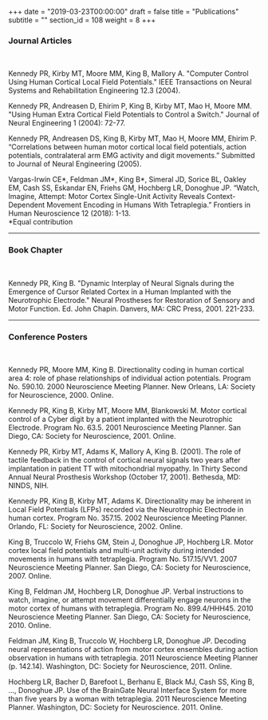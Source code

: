 +++
date = "2019-03-23T00:00:00"
draft = false
title = "Publications"
subtitle = ""
section_id = 108
weight = 8
+++

### Journal Articles

&nbsp;

Kennedy PR, Kirby MT, Moore MM, King B, Mallory A. "Computer Control Using Human Cortical Local Field Potentials." IEEE Transactions on Neural Systems and Rehabilitation Engineering 12.3 (2004).

Kennedy PR, Andreasen D, Ehirim P, King B, Kirby MT, Mao H, Moore MM. "Using Human Extra Cortical Field Potentials to Control a Switch." Journal of Neural Engineering 1 (2004): 72-77.

Kennedy PR, Andreasen DS, King B, Kirby MT, Mao H, Moore MM, Ehirim P. “Correlations between human motor cortical local field potentials, action potentials, contralateral arm EMG activity and digit movements.” Submitted to Journal of Neural Engineering (2005).

Vargas-Irwin CE\*, Feldman JM\*, King B\*, Simeral JD, Sorice BL, Oakley EM, Cash SS, Eskandar EN, Friehs GM, Hochberg LR, Donoghue JP. “Watch, Imagine, Attempt: Motor Cortex Single-Unit Activity Reveals Context-Dependent Movement Encoding in Humans With Tetraplegia.” Frontiers in Human Neuroscience 12 (2018): 1-13. <br>
*Equal contribution

---

### Book Chapter

&nbsp;

Kennedy PR, King B. "Dynamic Interplay of Neural Signals during the Emergence of Cursor Related Cortex in a Human Implanted with the Neurotrophic Electrode." Neural Prostheses for Restoration of Sensory and Motor Function. Ed. John Chapin. Danvers, MA: CRC Press, 2001. 221-233.

---

### Conference Posters

&nbsp;

Kennedy PR, Moore MM, King B. Directionality coding in human cortical area 4: role of phase relationships of individual action potentials. Program No. 590.10. 2000 Neuroscience Meeting Planner. New Orleans, LA: Society for Neuroscience, 2000. Online.

Kennedy PR, King B, Kirby MT, Moore MM, Blankowski M. Motor cortical control of a Cyber digit by a patient implanted with the Neurotrophic Electrode. Program No. 63.5. 2001 Neuroscience Meeting Planner. San Diego, CA: Society for Neuroscience, 2001. Online.

Kennedy PR, Kirby MT, Adams K, Mallory A, King B. (2001). The role of tactile feedback in the control of cortical neural signals two years after implantation in patient TT with mitochondrial myopathy. In Thirty Second Annual Neural Prosthesis Workshop (October 17, 2001). Bethesda, MD: NINDS, NIH.

Kennedy PR, King B, Kirby MT, Adams K. Directionality may be inherent in Local Field Potentials (LFPs) recorded via the Neurotrophic Electrode in human cortex. Program No. 357.15. 2002 Neuroscience Meeting Planner. Orlando, FL: Society for Neuroscience, 2002. Online.

King B, Truccolo W, Friehs GM, Stein J, Donoghue JP, Hochberg LR. Motor cortex local field potentials and multi-unit activity during intended movements in humans with tetraplegia. Program No. 517.15/VV1. 2007 Neuroscience Meeting Planner. San Diego, CA: Society for Neuroscience, 2007. Online.

King B, Feldman JM, Hochberg LR, Donoghue JP. Verbal instructions to watch, imagine, or attempt movement differentially engage neurons in the motor cortex of humans with tetraplegia. Program No. 899.4/HHH45. 2010 Neuroscience Meeting Planner. San Diego, CA: Society for Neuroscience, 2010. Online.

Feldman JM, King B, Truccolo W, Hochberg LR, Donoghue JP. Decoding neural representations of action from motor cortex ensembles during action observation in humans with tetraplegia. 2011 Neuroscience Meeting Planner (p. 142.14). Washington, DC: Society for Neuroscience, 2011. Online.

Hochberg LR, Bacher D, Barefoot L, Berhanu E, Black MJ, Cash SS, King B, ..., Donoghue JP. Use of the BrainGate Neural Interface System for more than five years by a woman with tetraplegia. 2011 Neuroscience Meeting Planner. Washington, DC: Society for Neuroscience. 2011. Online.